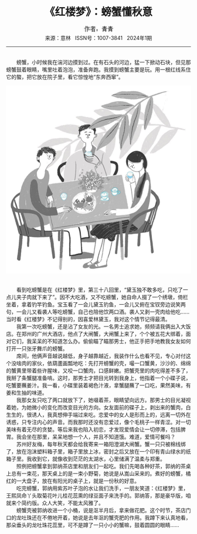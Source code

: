 # <center>《红楼梦》：螃蟹懂秋意</center>

<div align=center><img src="https://raw.githubusercontent.com/leaguecn/magazines/main/img_authors/%25d7%25f7%25d5%25df%25a3%25ba%25c7%25e0%25c7%25e0.jpg"></div>

<center>来源：意林   ISSN号：1007-3841   2024年1期</center>

* * *

<br>　　螃蟹，小时候我在湍河边摸到过。在有石头的河边，猛一下掀动石块，但见那螃蟹鼓着眼睛，嘴里吐着泡泡，准备奔跑。我摸到螃蟹主要是玩。用一根红线系住它的螯，把它放在院子里，看它惊惶地“东奔西窜”。

![](https://raw.githubusercontent.com/leaguecn/magazines/main/img/yili20240160-1-l.jpg)

  
<br>　　看到吃螃蟹是在《红楼梦》里，第三十八回里，“黛玉独不敢多吃，只吃了一点儿夹子肉就下来了”。因不大吃酒，又不吃螃蟹，她自命人掇了一个绣墩，倚栏坐着，拿着钓竿钓鱼。宝玉看了一会儿黛玉钓鱼，一会儿又俯在宝钗旁边说笑两句，一会儿又看袭人等吃螃蟹，自己也陪他饮两口酒。袭人又剥一壳肉给他吃……当时看《红楼梦》不记得别的，因喜爱林黛玉，我对这个情节记得最清。  
　　我第一次吃螃蟹，还是沾了女友的光。一名男士追求她，频频请我俩出入大饭店。在郑州的广州大酒店，他点了大闸蟹，大闸蟹上来了，个个被五花大绑着，面对它们，我呆呆的不知道怎么办。偷偷瞄了瞄那男士，他正手把手地教我女友如何打开一只张牙舞爪的螃蟹。  
　　席间，他俩声音越说越低，身子越靠越近，我装作什么也看不见，专心对付这个没啥肉的家伙，依葫蘆画瓢地吃：先打开螃蟹的壳，嘬一口蟹黄，沙沙的、绵绵的蟹黄里带着些许腥味，又咬一口蟹肉，口感鲜嫩。把蟹壳里的肉吃得差不多了，我掰了条蟹腿准备啃。这时，那男士才把目光转到我身上，他指着一个小碟子说，吃蟹要蘸姜汁。我一看，小碟里装着褐色汁液，拿蟹腿蘸了一口吃，果然美味，有姜和生抽的味道。  
　　我那女友只吃了两口就放下了，她啜着茶，眼睛望向远方。那男士的目光凝视着她，为她微小的变化而改变目光的方向。女友面前的碟子上，剥出来的蟹肉，白生生的，很诱人，我真想伸手端过来吃。恋爱中的女人是形而上的，远离一切外在诱惑，只专注内心的声音。而我那时还没有恋爱过，像个毛桃子一样青涩。对一切美味有着无尽的贪婪。等后来我也陷入初恋，才发现爱情会让一切停滞，包括脾胃。我会坐在那里，呆呆地想一个人，并且不知道饿。难道，爱情可餐吗？  
　　苏州好友梅，每年秋天都会给我寄来一箱阳澄湖大闸蟹。蟹一只只被棉线绑了，放在泡沫塑料箱子里，箱子里放上冰，密封之后又放在一个印有青山绿水的纸箱子里。我收到它，就像收到茫茫的太湖水，心里储满了温柔与郑重。  
　　照例把螃蟹拿到郭纳茶店里和朋友们一起吃。我们先喝各种好茶，郭纳的茶桌上总有一束花，那天桌上的是一束小野菊，她说是从嵩山采来的。煮好的螃蟹，橘红的一大盘子，放在有阳光的桌子上，就是一份秋的好意。  
　　吃完螃蟹，郭纳用紫苏叶子泡的水让我们洗手，一朋友笑道：《红楼梦》里，王熙凤命丫头取菊花叶儿桂花蕊熏的绿豆面子来洗手的。郭纳答，那是豪华版，咱就来个简约版。众人大笑，不能太风雅了。  
　　螃蟹壳被郭纳收进一个小桶，说是沤半月后，拿来做花肥。这个时节，茶店门口的龙吐珠还在不倦地开着，她说是去年沤的蟹壳肥的作用。我蹲下来认真地看，那朵垂头的龙吐珠花蕊里，可不是蹲了一只小小的蟹嘛，鼓着圆圆的眼睛……
